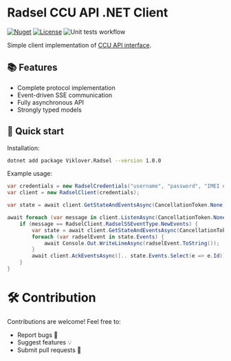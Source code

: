 # Radsel CCU API .NET Client
[![Nuget](https://badge.fury.io/nu/Viklover.Radsel.svg)](https://badge.fury.io/nu/Viklover.Radsel)
[![License](https://img.shields.io/badge/license-MIT-blue.svg)](https://github.com/viklover/Radsel/blob/master/LICENSE.txt)
![Unit tests workflow](https://github.com/viklover/Radsel/actions/workflows/unit-tests.yml/badge.svg)

Simple client implementation of [CCU API interface](https://radsel.ru/files/docs/ccu-api/ccu-api.html).

## 📚 Features
- Complete protocol implementation
- Event-driven SSE communication
- Fully asynchronous API
- Strongly typed models


## 🚀 Quick start
Installation:
```bash
dotnet add package Viklover.Radsel --version 1.0.0
```
Example usage:
```csharp
var credentials = new RadselCredentials("username", "password", "IMEI device");
var client = new RadselClient(credentials);

var state = await client.GetStateAndEventsAsync(CancellationToken.None);

await foreach (var message in client.ListenAsync(CancellationToken.None)) {
    if (message == RadselClient.RadselSSEventType.NewEvents) {
        var state = await client.GetStateAndEventsAsync(CancellationToken.None);
        foreach (var radselEvent in state.Events) {
            await Console.Out.WriteLineAsync(radselEvent.ToString());
        }
        await client.AckEventsAsync([.. state.Events.Select(e => e.Id)], CancellationToken.None);
    }
}
```

# 🛠️ Contribution
Contributions are welcome! Feel free to:
* Report bugs 🐛
* Suggest features 💡
* Submit pull requests 🔄